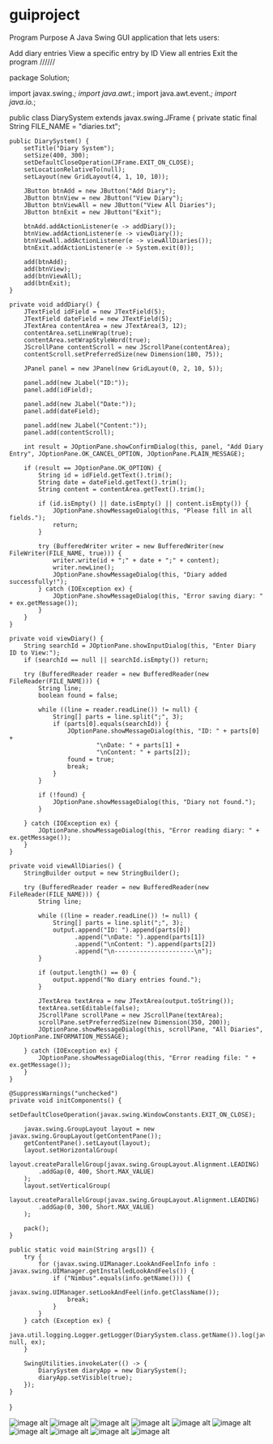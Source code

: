 # guiproject
Program Purpose
A Java Swing GUI application that lets users:

Add diary entries
View a specific entry by ID
View all entries
Exit the program
//////

package Solution;

import javax.swing.*;
import java.awt.*;
import java.awt.event.*;
import java.io.*;

public class DiarySystem extends javax.swing.JFrame {
    private static final String FILE_NAME = "diaries.txt";

    public DiarySystem() {
        setTitle("Diary System");
        setSize(400, 300);
        setDefaultCloseOperation(JFrame.EXIT_ON_CLOSE);
        setLocationRelativeTo(null);
        setLayout(new GridLayout(4, 1, 10, 10));

        JButton btnAdd = new JButton("Add Diary");
        JButton btnView = new JButton("View Diary");
        JButton btnViewAll = new JButton("View All Diaries");
        JButton btnExit = new JButton("Exit");

        btnAdd.addActionListener(e -> addDiary());
        btnView.addActionListener(e -> viewDiary());
        btnViewAll.addActionListener(e -> viewAllDiaries());
        btnExit.addActionListener(e -> System.exit(0));

        add(btnAdd);
        add(btnView);
        add(btnViewAll);
        add(btnExit);
    }

    private void addDiary() {
        JTextField idField = new JTextField(5);
        JTextField dateField = new JTextField(5);
        JTextArea contentArea = new JTextArea(3, 12);
        contentArea.setLineWrap(true);
        contentArea.setWrapStyleWord(true);
        JScrollPane contentScroll = new JScrollPane(contentArea);
        contentScroll.setPreferredSize(new Dimension(180, 75));

        JPanel panel = new JPanel(new GridLayout(0, 2, 10, 5));

        panel.add(new JLabel("ID:"));
        panel.add(idField);

        panel.add(new JLabel("Date:"));
        panel.add(dateField);

        panel.add(new JLabel("Content:"));
        panel.add(contentScroll);

        int result = JOptionPane.showConfirmDialog(this, panel, "Add Diary Entry", JOptionPane.OK_CANCEL_OPTION, JOptionPane.PLAIN_MESSAGE);

        if (result == JOptionPane.OK_OPTION) {
            String id = idField.getText().trim();
            String date = dateField.getText().trim();
            String content = contentArea.getText().trim();

            if (id.isEmpty() || date.isEmpty() || content.isEmpty()) {
                JOptionPane.showMessageDialog(this, "Please fill in all fields.");
                return;
            }

            try (BufferedWriter writer = new BufferedWriter(new FileWriter(FILE_NAME, true))) {
                writer.write(id + ";" + date + ";" + content);
                writer.newLine();
                JOptionPane.showMessageDialog(this, "Diary added successfully!");
            } catch (IOException ex) {
                JOptionPane.showMessageDialog(this, "Error saving diary: " + ex.getMessage());
            }
        }
    }

    private void viewDiary() {
        String searchId = JOptionPane.showInputDialog(this, "Enter Diary ID to View:");
        if (searchId == null || searchId.isEmpty()) return;

        try (BufferedReader reader = new BufferedReader(new FileReader(FILE_NAME))) {
            String line;
            boolean found = false;

            while ((line = reader.readLine()) != null) {
                String[] parts = line.split(";", 3);
                if (parts[0].equals(searchId)) {
                    JOptionPane.showMessageDialog(this, "ID: " + parts[0] +
                            "\nDate: " + parts[1] +
                            "\nContent: " + parts[2]);
                    found = true;
                    break;
                }
            }

            if (!found) {
                JOptionPane.showMessageDialog(this, "Diary not found.");
            }

        } catch (IOException ex) {
            JOptionPane.showMessageDialog(this, "Error reading diary: " + ex.getMessage());
        }
    }

    private void viewAllDiaries() {
        StringBuilder output = new StringBuilder();

        try (BufferedReader reader = new BufferedReader(new FileReader(FILE_NAME))) {
            String line;

            while ((line = reader.readLine()) != null) {
                String[] parts = line.split(";", 3);
                output.append("ID: ").append(parts[0])
                      .append("\nDate: ").append(parts[1])
                      .append("\nContent: ").append(parts[2])
                      .append("\n----------------------\n");
            }

            if (output.length() == 0) {
                output.append("No diary entries found.");
            }

            JTextArea textArea = new JTextArea(output.toString());
            textArea.setEditable(false);
            JScrollPane scrollPane = new JScrollPane(textArea);
            scrollPane.setPreferredSize(new Dimension(350, 200));
            JOptionPane.showMessageDialog(this, scrollPane, "All Diaries", JOptionPane.INFORMATION_MESSAGE);

        } catch (IOException ex) {
            JOptionPane.showMessageDialog(this, "Error reading file: " + ex.getMessage());
        }
    }

    @SuppressWarnings("unchecked")
    private void initComponents() {
        setDefaultCloseOperation(javax.swing.WindowConstants.EXIT_ON_CLOSE);

        javax.swing.GroupLayout layout = new javax.swing.GroupLayout(getContentPane());
        getContentPane().setLayout(layout);
        layout.setHorizontalGroup(
            layout.createParallelGroup(javax.swing.GroupLayout.Alignment.LEADING)
            .addGap(0, 400, Short.MAX_VALUE)
        );
        layout.setVerticalGroup(
            layout.createParallelGroup(javax.swing.GroupLayout.Alignment.LEADING)
            .addGap(0, 300, Short.MAX_VALUE)
        );

        pack();
    }

    public static void main(String args[]) {
        try {
            for (javax.swing.UIManager.LookAndFeelInfo info : javax.swing.UIManager.getInstalledLookAndFeels()) {
                if ("Nimbus".equals(info.getName())) {
                    javax.swing.UIManager.setLookAndFeel(info.getClassName());
                    break;
                }
            }
        } catch (Exception ex) {
            java.util.logging.Logger.getLogger(DiarySystem.class.getName()).log(java.util.logging.Level.SEVERE, null, ex);
        }

        SwingUtilities.invokeLater(() -> {
            DiarySystem diaryApp = new DiarySystem();
            diaryApp.setVisible(true);
        });
    }
}

          

![image alt](https://github.com/clertjames21/guiproject/blob/c97e90170f67cf20879b7ae6b14ccc0640433528/Screenshot%202025-05-11%20132015.png)
![image alt](https://github.com/clertjames21/guiproject/blob/0d71a491e13de7daf4e6646ee0d3ca188185f1ad/Screenshot%202025-05-11%20132030.png)
![image alt](https://github.com/clertjames21/guiproject/blob/37478a06b9cb68d14193de0fc538baedc7b0775e/Screenshot%202025-05-11%20132047.png)
![image alt](https://github.com/clertjames21/guiproject/blob/42966bee35a0a4986ad66f8e177946ca645ca15f/Screenshot%202025-05-11%20132104.png)
![image alt](https://github.com/clertjames21/guiproject/blob/5e867106bc7124f621bfbda4383f9d50f819bf32/Screenshot%202025-05-11%20132120.png)
![image alt](https://github.com/clertjames21/guiproject/blob/ee32fc8d020b2055314e6bf3ac4f9303e25ab31d/Screenshot%202025-05-11%20132204.png)
![image alt](https://github.com/clertjames21/guiproject/blob/4a5900ee4d4dfabf8ea9c6efc9c5d5c6f38fa3c6/Screenshot%202025-05-11%20132233.png)
![image alt](https://github.com/clertjames21/guiproject/blob/2fcf3ce5c595faa75607bfc48c4aa97975a98e81/Screenshot%202025-05-11%20132338.png)
![image alt](https://github.com/clertjames21/guiproject/blob/c2faeeb8967d32620460e4dc2510084ba9dca5a7/Screenshot%202025-05-11%20132313.png)
![image alt](https://github.com/clertjames21/guiproject/blob/098a74289ae37815b21c2ae37c37e84f1427aa95/Screenshot%202025-05-11%20132356.png)
